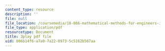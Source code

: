 ```yaml
---
content_type: resource
description: ''
file: null
file_location: /coursemedia/18-086-mathematical-methods-for-engineers-ii-spring-2006/806b14f6a7a07a2209735c5162b567aa_gv-AB35V2k8.pdf
file_type: application/pdf
resourcetype: Document
title: 3play pdf file
uid: 806b14f6-a7a0-7a22-0973-5c5162b567aa
---
```

